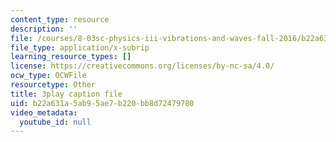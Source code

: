 ```yaml
---
content_type: resource
description: ''
file: /courses/8-03sc-physics-iii-vibrations-and-waves-fall-2016/b22a631a5ab95ae7b220bb8d72479780_Ahv7Akj2xs4.vtt
file_type: application/x-subrip
learning_resource_types: []
license: https://creativecommons.org/licenses/by-nc-sa/4.0/
ocw_type: OCWFile
resourcetype: Other
title: 3play caption file
uid: b22a631a-5ab9-5ae7-b220-bb8d72479780
video_metadata:
  youtube_id: null
---
```

